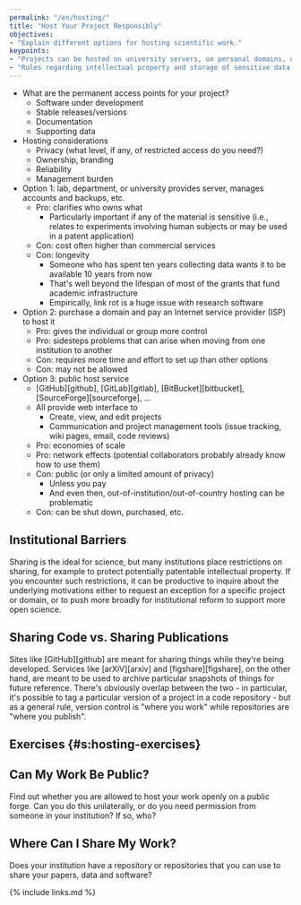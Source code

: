 ```yaml
---
permalink: "/en/hosting/"
title: "Host Your Project Responsibly"
objectives:
- "Explain different options for hosting scientific work."
keypoints:
- "Projects can be hosted on university servers, on personal domains, or on public forges."
- "Rules regarding intellectual property and storage of sensitive data apply no matter where code and data are hosted."
---
```


-   What are the permanent access points for your project?
    -   Software under development
    -   Stable releases/versions
    -   Documentation
    -   Supporting data
-   Hosting considerations
    -   Privacy (what level, if any, of restricted access do you need?)
    -   Ownership, branding
    -   Reliability
    -   Management burden
-   Option 1: lab, department, or university provides server, manages accounts and backups, etc.
    -   Pro: clarifies who owns what
        -   Particularly important if any of the material is sensitive
            (i.e., relates to experiments involving human subjects or may be used in a patent application)
    -   Con: cost often higher than commercial services
    -   Con: longevity
        -   Someone who has spent ten years collecting data wants it to be available 10 years from now
        -   That's well beyond the lifespan of most of the grants that fund academic infrastructure
        -   Empirically, link rot is a huge issue with research software
-   Option 2: purchase a domain and pay an Internet service provider (ISP) to host it
    -   Pro: gives the individual or group more control
    -   Pro: sidesteps problems that can arise when moving from one institution to another
    -   Con: requires more time and effort to set up than other options
    -   Con: may not be allowed
-   Option 3: public host service
    -   [GitHub][github], [GitLab][gitlab], [BitBucket][bitbucket], [SourceForge][sourceforge], ...
    -   All provide web interface to
        -   Create, view, and edit projects
        -   Communication and project management tools (issue tracking, wiki pages, email, code reviews)
    -   Pro: economies of scale
    -   Pro: network effects (potential collaborators probably already know how to use them)
    -   Con: public (or only a limited amount of privacy)
        -   Unless you pay
        -   And even then, out-of-institution/out-of-country hosting can be problematic
    -   Con: can be shut down, purchased, etc.

## Institutional Barriers

Sharing is the ideal for science,
but many institutions place restrictions on sharing,
for example to protect potentially patentable intellectual property.
If you encounter such restrictions,
it can be productive to inquire about the underlying motivations
either to request an exception for a specific project or domain,
or to push more broadly for institutional reform to support more open science.

## Sharing Code vs. Sharing Publications

Sites like [GitHub][github] are meant for sharing things while they're being developed.
Services like [arXiV][arxiv] and [figshare][figshare], on the other hand,
are meant to be used to archive particular snapshots of things for future reference.
There's obviously overlap between the two -
in particular, it's possible to tag a particular version of a project in a code repository -
but as a general rule,
version control is "where you work"
while repositories are "where you publish".

## Exercises {#s:hosting-exercises}

## Can My Work Be Public?
Find out whether you are allowed to host your work openly on a public forge.
Can you do this unilaterally,
or do you need permission from someone in your institution?
If so, who?

## Where Can I Share My Work?
Does your institution have a repository or repositories that you can
use to share your papers, data and software?

{% include links.md %}
